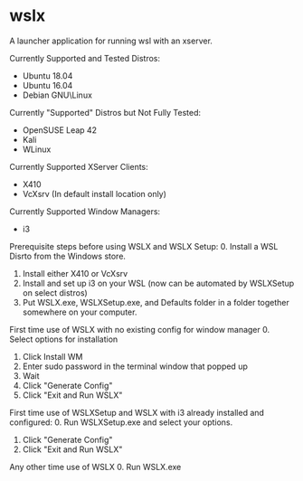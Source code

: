 # wslx
A launcher application for running wsl with an xserver.

Currently Supported and Tested Distros:
* Ubuntu 18.04
* Ubuntu 16.04
* Debian GNU\Linux

Currently "Supported" Distros but Not Fully Tested:
* OpenSUSE Leap 42
* Kali
* WLinux

Currently Supported XServer Clients:
* X410
* VcXsrv (In default install location only)

Currently Supported Window Managers:
* i3

Prerequisite steps before using WSLX and WSLX Setup:
0. Install a WSL Disrto from the Windows store.
1. Install either X410 or VcXsrv
2. Install and set up i3 on your WSL (now can be automated by WSLXSetup on select distros)
3. Put WSLX.exe, WSLXSetup.exe, and Defaults folder in a folder together somewhere on your computer.

First time use of WSLX with no existing config for window manager
0. Select options for installation
1. Click Install WM
2. Enter sudo password in the terminal window that popped up
3. Wait
4. Click "Generate Config"
5. Click "Exit and Run WSLX"

First time use of WSLXSetup and WSLX with i3 already installed and configured:
0. Run WSLXSetup.exe and select your options.
1. Click "Generate Config"
2. Click "Exit and Run WSLX"

Any other time use of WSLX
0. Run WSLX.exe
